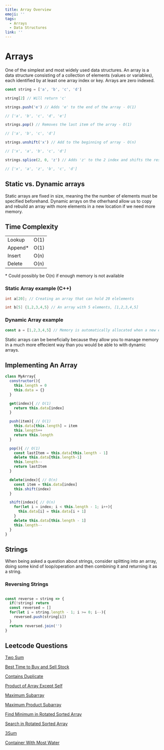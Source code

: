 ```yaml
---
title: Array Overview
emoji: ''
tags:
  - Arrays
  - Data Structures
link: ''
---
```


# Arrays

One of the simplest and most widely used data structures. An array is a data structure consisting of a collection of elements (values or variables), each identified by at least one array index or key. Arrays are zero indexed.

``` js
const string = ['a', 'b', 'c', 'd']

string[2] // Will return 'c'

strings.push('e') // Adds 'e' to the end of the array - O(1)

// ['a', 'b', 'c', 'd', 'e']

strings.pop() // Removes the last item of the array - O(1)

// ['a', 'b', 'c', 'd']

strings.unshift('x') // Add to the beginning of array - O(n)

// ['x', 'a', 'b', 'c', 'd']

strings.splice(2, 0, 'z') // Adds 'z' to the 2 index and shifts the rest of the array down - O(n)

// ['x', 'a', 'z', 'b', 'c', 'd']
```

## Static vs. Dynamic arrays

Static arrays are fixed in size, meaning the the number of elements must be specified beforehand. Dynamic arrays on the otherhand allow us to copy and rebuild an array with more elements in a new location if we need more memory. 

## Time Complexity

|   |  |
|---------|------|
| Lookup  | O(1) |
| Append*    | O(1) |
| Insert  | O(n) |
| Delete  | O(n) |

\* Could possibly be O(n) if enough memory is not available

### Static Array example (C++)
``` cpp
int a[20]; // Creating an array that can hold 20 elelements

int b[5] {1,2,3,4,5} // An array with 5 elements, [1,2,3,4,5]
```

### Dynamic Array example
``` js
const a = [1,2,3,4,5] // Memory is automatically allocated when a new element is added
```

Static arrays can be beneficially because they allow you to manage memory in a much more effecient way than you would be able to with dynamic arrays. 

## Implementing An Array

``` js
class MyArray{
  constructor(){
    this.length = 0
    this.data = {}
  }

  get(index){ // O(1)
    return this.data[index]
  }

  push(item){ // O(1)
    this.data[this.length] = item
    this.length++
    return this.length
  }

  pop(){ // O(1)
    const lastItem = this.data[this.length - 1]
    delete this.data[this.length-1]
    this.length--
    return lastItem
  }

  delete(index){ // O(n)
    const item = this.data[index]
    this.shift(index)
  }

  shift(index){ // O(n)
    for(let i = index; i < this.length - 1; i++){
      this.data[i] = this.data[i + 1]
    }
    delete this.data[this.length - 1]
    this.length--
  }
}
```

## Strings

When being asked a question about strings, consider splitting into an array, doing some kind of loop/operation and then combining it and returning it as a string.

### Reversing Strings

``` js

const reverse = string => {
  if(!string) return
  const reversed = []
  for(let i = string.length - 1; i >= 0; i--){
    reversed.push(string[i])
  }
  return reversed.join('')
}
```



## Leetcode Questions

[Two Sum](https://leetcode.com/problems/two-sum/)

[Best Time to Buy and Sell Stock](https://leetcode.com/problems/best-time-to-buy-and-sell-stock/)

[Contains Duplicate](https://leetcode.com/problems/contains-duplicate/)

[Product of Array Except Self](https://leetcode.com/problems/product-of-array-except-self/)

[Maximum Subarray](https://leetcode.com/problems/maximum-subarray/)

[Maximum Product Subarray](https://leetcode.com/problems/maximum-product-subarray/)

[Find Minimum in Rotated Sorted Array](https://leetcode.com/problems/find-minimum-in-rotated-sorted-array/)

[Search in Rotated Sorted Array](https://leetcode.com/problems/search-in-rotated-sorted-array/)

[3Sum](https://leetcode.com/problems/3sum/)

[Container With Most Water](https://leetcode.com/problems/container-with-most-water/)